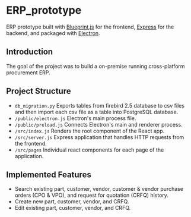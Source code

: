 # ERP_prototype

ERP prototype built with [Blueprint.js](https://blueprintjs.com/) for the frontend, [Express](https://expressjs.com/) for the backend, and packaged with [Electron](https://www.electronjs.org/).

## Introduction

The goal of the project was to build a on-premise running cross-platform procurement ERP.

## Project Structure

- `db_migration.py` Exports tables from firebird 2.5 database to csv files and then import each csv file as a table into PostgreSQL database.
- `/public/electron.js` Electron's main process file.
- `/public/preload.js` Connects Electron's main and renderer process.
- `/src/index.js` Renders the root component of the React app.
- `/src/server.js` Express application that handles HTTP requests from the frontend.
- `/src/pages` Individual react components for each page of the application.

## Implemented Features

- Search existing part, customer, vendor, customer & vendor purchase orders (CPO & VPO), and request for quotation (CRFQ) history.
- Create new part, customer, vendor, and CRFQ.
- Edit existing part, customer, vendor, and CRFQ.
